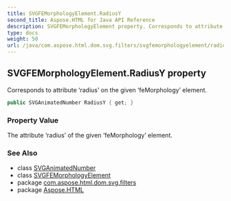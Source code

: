 ```yaml
---
title: SVGFEMorphologyElement.RadiusY
second_title: Aspose.HTML for Java API Reference
description: SVGFEMorphologyElement property. Corresponds to attribute radius on the given feMorphology element
type: docs
weight: 50
url: /java/com.aspose.html.dom.svg.filters/svgfemorphologyelement/radiusy/
---
```

## SVGFEMorphologyElement.RadiusY property

Corresponds to attribute ‘radius’ on the given ‘feMorphology’ element.

```java
public SVGAnimatedNumber RadiusY { get; }
```

### Property Value

The attribute ‘radius’ of the given ‘feMorphology’ element.

### See Also

* class [SVGAnimatedNumber](../../../com.aspose.html.dom.svg.datatypes/svganimatednumber/)
* class [SVGFEMorphologyElement](../)
* package [com.aspose.html.dom.svg.filters](../../svgfemorphologyelement/)
* package [Aspose.HTML](../../../)
